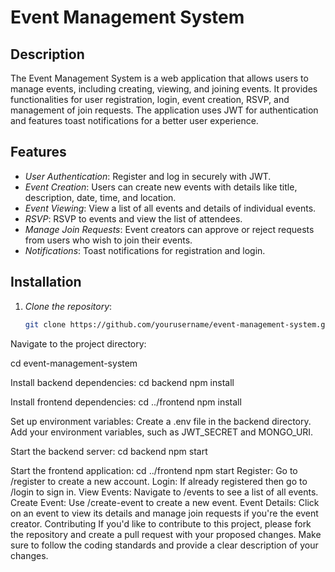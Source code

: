 # Event Management System

## Description

The Event Management System is a web application that allows users to manage events, including creating, viewing, and joining events. It provides functionalities for user registration, login, event creation, RSVP, and management of join requests. The application uses JWT for authentication and features toast notifications for a better user experience.

## Features

- *User Authentication*: Register and log in securely with JWT.
- *Event Creation*: Users can create new events with details like title, description, date, time, and location.
- *Event Viewing*: View a list of all events and details of individual events.
- *RSVP*: RSVP to events and view the list of attendees.
- *Manage Join Requests*: Event creators can approve or reject requests from users who wish to join their events.
- *Notifications*: Toast notifications for registration and login.

## Installation

1. *Clone the repository*:

   ```bash
   git clone https://github.com/yourusername/event-management-system.git
Navigate to the project directory:

cd event-management-system

Install backend dependencies:
cd backend
npm install

Install frontend dependencies:
cd ../frontend
npm install

Set up environment variables:
Create a .env file in the backend directory.
Add your environment variables, such as JWT_SECRET and MONGO_URI.

Start the backend server:
cd backend
npm start

Start the frontend application:
cd ../frontend
npm start
Register: Go to /register to create a new account.
Login: If already registered then go to /login to sign in.
View Events: Navigate to /events to see a list of all events.
Create Event: Use /create-event to create a new event.
Event Details: Click on an event to view its details and manage join requests if you're the event creator.
Contributing
If you'd like to contribute to this project, please fork the repository and create a pull request with your proposed changes. Make sure to follow the coding standards and provide a clear description of your changes.

